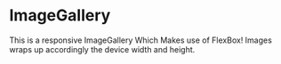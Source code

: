# ImageGallery
This is a responsive ImageGallery Which Makes use of FlexBox!
Images wraps up accordingly the device width and height.
